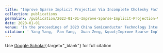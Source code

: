```yaml
---
title: "Improve Sparse Implicit Projection Via Incomplete Cholesky Factorization"
collection: publications
permalink: /publication/2023-01-01-Improve-Sparse-Implicit-Projection-Via-Incomplete-Cholesky-Factorization
date: 2023-01-01
venue: 'In the proceedings of 2023 China Semiconductor Technology International Conference (CSTIC)'
citation: ' Yang Yang,  Fan Yang,  Xuan Zeng, &quot;Improve Sparse Implicit Projection Via Incomplete Cholesky Factorization.&quot; In the proceedings of 2023 China Semiconductor Technology International Conference (CSTIC), 2023.'
---
```

Use [Google Scholar](https://scholar.google.com/scholar?q=Improve+Sparse+Implicit+Projection+Via+Incomplete+Cholesky+Factorization){:target="_blank"} for full citation